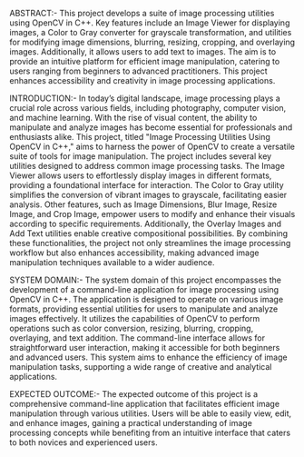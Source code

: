 ABSTRACT:-
This project develops a suite of image processing utilities using OpenCV in C++. Key features include an Image Viewer for displaying images, a Color to Gray converter for grayscale transformation, and utilities for modifying image dimensions, blurring, resizing, cropping, and overlaying images. Additionally, it allows users to add text to images. The aim is to provide an intuitive platform for efficient image manipulation, catering to users ranging from beginners to advanced practitioners. This project enhances accessibility and creativity in image processing applications.

INTRODUCTION:-
In today’s digital landscape, image processing plays a crucial role across various fields, including photography, computer vision, and machine learning. With the rise of visual content, the ability to manipulate and analyze images has become essential for professionals and enthusiasts alike. This project, titled "Image Processing Utilities Using OpenCV in C++," aims to harness the power of OpenCV to create a versatile suite of tools for image manipulation.
The project includes several key utilities designed to address common image processing tasks. The Image Viewer allows users to effortlessly display images in different formats, providing a foundational interface for interaction. The Color to Gray utility simplifies the conversion of vibrant images to grayscale, facilitating easier analysis. Other features, such as Image Dimensions, Blur Image, Resize Image, and Crop Image, empower users to modify and enhance their visuals according to specific requirements. Additionally, the Overlay Images and Add Text utilities enable creative compositional possibilities.
By combining these functionalities, the project not only streamlines the image processing workflow but also enhances accessibility, making advanced image manipulation techniques available to a wider audience.

SYSTEM DOMAIN:- 
The system domain of this project encompasses the development of a command-line application for image processing using OpenCV in C++. The application is designed to operate on various image formats, providing essential utilities for users to manipulate and analyze images effectively. It utilizes the capabilities of OpenCV to perform operations such as color conversion, resizing, blurring, cropping, overlaying, and text addition. The command-line interface allows for straightforward user interaction, making it accessible for both beginners and advanced users. This system aims to enhance the efficiency of image manipulation tasks, supporting a wide range of creative and analytical applications.

EXPECTED OUTCOME:-
The expected outcome of this project is a comprehensive command-line application that facilitates efficient image manipulation through various utilities. Users will be able to easily view, edit, and enhance images, gaining a practical understanding of image processing concepts while benefiting from an intuitive interface that caters to both novices and experienced users.
